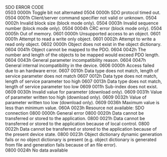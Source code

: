 SDO ERROR CODE <br>
0503 0000h	Toggle bit not alternated
0504 0000h	SDO protocol timed out.
0504 0001h	Client/server command specifier not valid or unknown.
0504 0002h	Invalid block size (block mode only).
0504 0003h	Invalid sequence number (block mode only).
0504 0004h	CRC error (block mode only).
0504 0005h	Out of memory.
0601 0000h	Unsupported access to an object.
0601 0001h	Attempt to read a write only object.
0601 0002h	Attempt to write a read only object.
0602 0000h	Object does not exist in the object dictionary.
0604 0041h	Object cannot be mapped to the PDO.
0604 0042h	The number and length of the objects to be mapped would exceed PDO length.
0604 0043h	General parameter incompatibility reason.
0604 0047h	General internal incompatibility in the device.
0606 0000h	Access failed due to an hardware error.
0607 0010h	Data type does not match, length of service parameter does not match
0607 0012h	Data type does not match, length of service parameter too high
0607 0013h	Data type does not match, length of service parameter too low
0609 0011h	Sub-index does not exist.
0609 0030h	Invalid value for parameter (download only).
0609 0031h	Value of parameter written too high (download only).
0609 0032h	Value of parameter written too low (download only).
0609 0036h	Maximum value is less than minimum value.
060A 0023h	Resource not available: SDO connection
0800 0000h	General error
0800 0020h	Data cannot be transferred or stored to the application.
0800 0021h	Data cannot be transferred or stored to the application because of local control.
0800 0022h	Data cannot be transferred or stored to the application because of the present device state.
0800 0023h	Object dictionary dynamic generation fails or no object dictionary is present (e.g.				object dictionary is generated from file and generation fails because of an file error).				
0800 0024h	No data available
